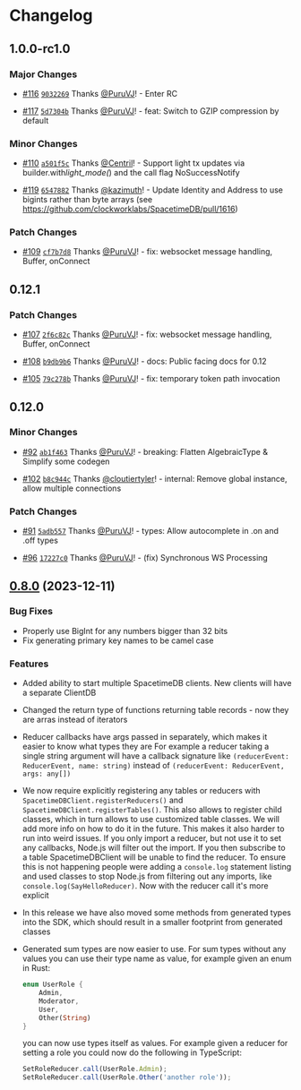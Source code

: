 # Changelog

## 1.0.0-rc1.0

### Major Changes

- [#116](https://github.com/clockworklabs/spacetimedb-typescript-sdk/pull/116) [`9032269`](https://github.com/clockworklabs/spacetimedb-typescript-sdk/commit/9032269004d4dae587c39ccd85da0a32fb9a0114) Thanks [@PuruVJ](https://github.com/PuruVJ)! - Enter RC

- [#117](https://github.com/clockworklabs/spacetimedb-typescript-sdk/pull/117) [`5d7304b`](https://github.com/clockworklabs/spacetimedb-typescript-sdk/commit/5d7304bd3e05dd7a032cfb7069aab97b881f0179) Thanks [@PuruVJ](https://github.com/PuruVJ)! - feat: Switch to GZIP compression by default

### Minor Changes

- [#110](https://github.com/clockworklabs/spacetimedb-typescript-sdk/pull/110) [`a501f5c`](https://github.com/clockworklabs/spacetimedb-typescript-sdk/commit/a501f5ccf9a0a926eb4f345ddeb01ffcb872d67e) Thanks [@Centril](https://github.com/Centril)! - Support light tx updates via builder.with*light_mode(*) and the call flag NoSuccessNotify

- [#119](https://github.com/clockworklabs/spacetimedb-typescript-sdk/pull/119) [`6547882`](https://github.com/clockworklabs/spacetimedb-typescript-sdk/commit/6547882bb28ed9a1ca436335745e9997328026ff) Thanks [@kazimuth](https://github.com/kazimuth)! - Update Identity and Address to use bigints rather than byte arrays (see https://github.com/clockworklabs/SpacetimeDB/pull/1616)

### Patch Changes

- [#109](https://github.com/clockworklabs/spacetimedb-typescript-sdk/pull/109) [`cf7b7d8`](https://github.com/clockworklabs/spacetimedb-typescript-sdk/commit/cf7b7d89a1547fb3863f6641f5b2eb40a27c05d8) Thanks [@PuruVJ](https://github.com/PuruVJ)! - fix: websocket message handling, Buffer, onConnect

## 0.12.1

### Patch Changes

- [#107](https://github.com/clockworklabs/spacetimedb-typescript-sdk/pull/107) [`2f6c82c`](https://github.com/clockworklabs/spacetimedb-typescript-sdk/commit/2f6c82c724b9f9407c7bedee13252ca8ffab8f7d) Thanks [@PuruVJ](https://github.com/PuruVJ)! - fix: websocket message handling, Buffer, onConnect

- [#108](https://github.com/clockworklabs/spacetimedb-typescript-sdk/pull/108) [`b9db9b6`](https://github.com/clockworklabs/spacetimedb-typescript-sdk/commit/b9db9b6e46d8c98b29327d97c12c07b7a2fc96bf) Thanks [@PuruVJ](https://github.com/PuruVJ)! - docs: Public facing docs for 0.12

- [#105](https://github.com/clockworklabs/spacetimedb-typescript-sdk/pull/105) [`79c278b`](https://github.com/clockworklabs/spacetimedb-typescript-sdk/commit/79c278be71b2dfd82106ada983fd81d395b1d912) Thanks [@PuruVJ](https://github.com/PuruVJ)! - fix: temporary token path invocation

## 0.12.0

### Minor Changes

- [#92](https://github.com/clockworklabs/spacetimedb-typescript-sdk/pull/92) [`ab1f463`](https://github.com/clockworklabs/spacetimedb-typescript-sdk/commit/ab1f463d7da6e530a6cd47e2433141bfd16addd1) Thanks [@PuruVJ](https://github.com/PuruVJ)! - breaking: Flatten AlgebraicType & Simplify some codegen

- [#102](https://github.com/clockworklabs/spacetimedb-typescript-sdk/pull/102) [`b8c944c`](https://github.com/clockworklabs/spacetimedb-typescript-sdk/commit/b8c944cd23d3b53c72131803a775127bf0a95213) Thanks [@cloutiertyler](https://github.com/cloutiertyler)! - internal: Remove global instance, allow multiple connections

### Patch Changes

- [#91](https://github.com/clockworklabs/spacetimedb-typescript-sdk/pull/91) [`5adb557`](https://github.com/clockworklabs/spacetimedb-typescript-sdk/commit/5adb55776c81d0760cf0268df0fa5dee600f0ef8) Thanks [@PuruVJ](https://github.com/PuruVJ)! - types: Allow autocomplete in .on and .off types

- [#96](https://github.com/clockworklabs/spacetimedb-typescript-sdk/pull/96) [`17227c0`](https://github.com/clockworklabs/spacetimedb-typescript-sdk/commit/17227c0f65def3a9d5e767756ccf46777210041a) Thanks [@PuruVJ](https://github.com/PuruVJ)! - (fix) Synchronous WS Processing

## [0.8.0](https://github.com/clockworklabs/spacetimedb-typescript-sdk/compare/0.7.2...0.8.0) (2023-12-11)

### Bug Fixes

- Properly use BigInt for any numbers bigger than 32 bits
- Fix generating primary key names to be camel case

### Features

- Added ability to start multiple SpacetimeDB clients. New clients will have a separate ClientDB
- Changed the return type of functions returning table records - now they are arras instead of iterators
- Reducer callbacks have args passed in separately, which makes it easier to know what types they are
  For example a reducer taking a single string argument will have a callback signature like `(reducerEvent: ReducerEvent, name: string)`
  instead of `(reducerEvent: ReducerEvent, args: any[])`
- We now require explicitly registering any tables or reducers with `SpacetimeDBClient.registerReducers()` and `SpacetimeDBClient.registerTables()`.
  This also allows to register child classes, which in turn allows to use customized table classes. We will add more info
  on how to do it in the future. This makes it also harder to run into weird issues. If you only import a reducer, but not use
  it to set any callbacks, Node.js will filter out the import. If you then subscribe to a table SpacetimeDBClient will be unable
  to find the reducer. To ensure this is not happening people were adding a `console.log` statement listing and used classes to
  stop Node.js from filtering out any imports, like `console.log(SayHelloReducer)`. Now with the reducer call it's more explicit
- In this release we have also moved some methods from generated types into the SDK, which should result in a smaller footprint from
  generated classes
- Generated sum types are now easier to use. For sum types without any values you can use their type name as value, for example given an
  enum in Rust:

  ```rust
  enum UserRole {
      Admin,
      Moderator,
      User,
      Other(String)
  }
  ```

  you can now use types itself as values. For example given a reducer for setting a role you could now do the following in TypeScript:

  ```typescript
  SetRoleReducer.call(UserRole.Admin);
  SetRoleReducer.call(UserRole.Other('another role'));
  ```
